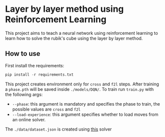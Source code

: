 # Layer by layer method using Reinforcement Learning
This project aims to teach a neural network using reinforcement learning to learn how to solve the rubik's cube using the layer by layer method.

## How to use
First install the requirements:
```py
pip install -r requirements.txt
```
This project creates environment only for `cross` and `f2l` steps. After training a `phase.pth` will be saved inside `./models/DQN/`. To train run `train.py` with the following args:
- `--phase`: this argument is mandatory and specifies the phase to train, the possible values are `cross` and `f2l`
- `--load-experience`: this argument specifies whether to load moves from an online solver.

The `./data/dataset.json` is created using [this](https://solverubikscube.com/) solver